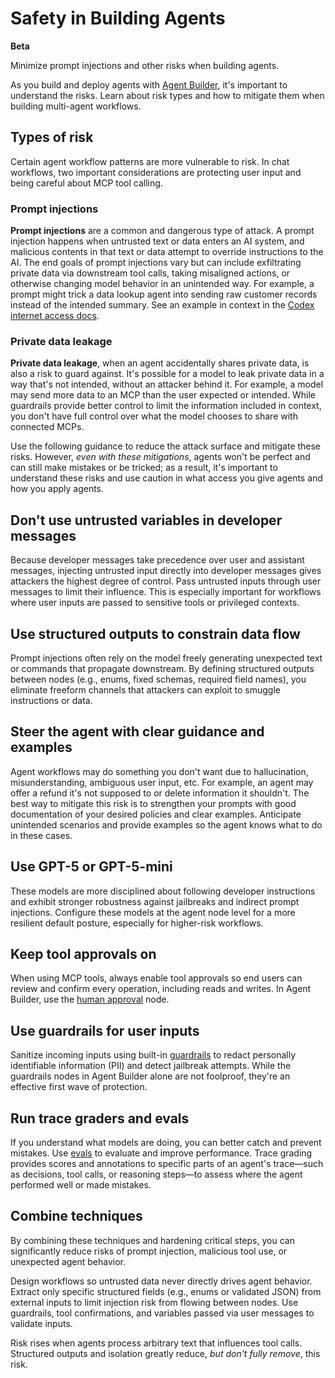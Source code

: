 # Safety in Building Agents

**Beta**

Minimize prompt injections and other risks when building agents.

As you build and deploy agents with [Agent Builder](/docs/guides/agent-builder), it's important to understand the risks. Learn about risk types and how to mitigate them when building multi-agent workflows.

## Types of risk

Certain agent workflow patterns are more vulnerable to risk. In chat workflows, two important considerations are protecting user input and being careful about MCP tool calling.

### Prompt injections

**Prompt injections** are a common and dangerous type of attack. A prompt injection happens when untrusted text or data enters an AI system, and malicious contents in that text or data attempt to override instructions to the AI. The end goals of prompt injections vary but can include exfiltrating private data via downstream tool calls, taking misaligned actions, or otherwise changing model behavior in an unintended way. For example, a prompt might trick a data lookup agent into sending raw customer records instead of the intended summary. See an example in context in the [Codex internet access docs](https://developers.openai.com/codex/cloud/internet-access/).

### Private data leakage

**Private data leakage**, when an agent accidentally shares private data, is also a risk to guard against. It's possible for a model to leak private data in a way that's not intended, without an attacker behind it. For example, a model may send more data to an MCP than the user expected or intended. While guardrails provide better control to limit the information included in context, you don't have full control over what the model chooses to share with connected MCPs.

Use the following guidance to reduce the attack surface and mitigate these risks. However, _even with these mitigations_, agents won't be perfect and can still make mistakes or be tricked; as a result, it's important to understand these risks and use caution in what access you give agents and how you apply agents.

## Don't use untrusted variables in developer messages

Because developer messages take precedence over user and assistant messages, injecting untrusted input directly into developer messages gives attackers the highest degree of control. Pass untrusted inputs through user messages to limit their influence. This is especially important for workflows where user inputs are passed to sensitive tools or privileged contexts.

## Use structured outputs to constrain data flow

Prompt injections often rely on the model freely generating unexpected text or commands that propagate downstream. By defining structured outputs between nodes (e.g., enums, fixed schemas, required field names), you eliminate freeform channels that attackers can exploit to smuggle instructions or data.

## Steer the agent with clear guidance and examples

Agent workflows may do something you don't want due to hallucination, misunderstanding, ambiguous user input, etc. For example, an agent may offer a refund it's not supposed to or delete information it shouldn't. The best way to mitigate this risk is to strengthen your prompts with good documentation of your desired policies and clear examples. Anticipate unintended scenarios and provide examples so the agent knows what to do in these cases.

## Use GPT-5 or GPT-5-mini

These models are more disciplined about following developer instructions and exhibit stronger robustness against jailbreaks and indirect prompt injections. Configure these models at the agent node level for a more resilient default posture, especially for higher-risk workflows.

## Keep tool approvals on

When using MCP tools, always enable tool approvals so end users can review and confirm every operation, including reads and writes. In Agent Builder, use the [human approval](/docs/guides/node-reference#human-approval) node.

## Use guardrails for user inputs

Sanitize incoming inputs using built-in [guardrails](/docs/guides/node-reference#guardrails) to redact personally identifiable information (PII) and detect jailbreak attempts. While the guardrails nodes in Agent Builder alone are not foolproof, they're an effective first wave of protection.

## Run trace graders and evals

If you understand what models are doing, you can better catch and prevent mistakes. Use [evals](/docs/guides/evaluation-getting-started) to evaluate and improve performance. Trace grading provides scores and annotations to specific parts of an agent's trace—such as decisions, tool calls, or reasoning steps—to assess where the agent performed well or made mistakes.

## Combine techniques

By combining these techniques and hardening critical steps, you can significantly reduce risks of prompt injection, malicious tool use, or unexpected agent behavior.

Design workflows so untrusted data never directly drives agent behavior. Extract only specific structured fields (e.g., enums or validated JSON) from external inputs to limit injection risk from flowing between nodes. Use guardrails, tool confirmations, and variables passed via user messages to validate inputs.

Risk rises when agents process arbitrary text that influences tool calls. Structured outputs and isolation greatly reduce, _but don't fully remove_, this risk.

